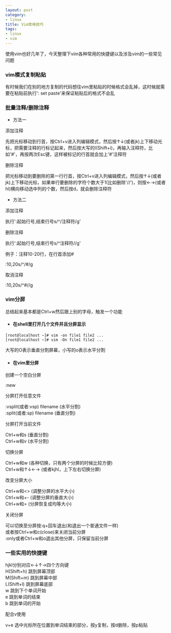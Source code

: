 ```yaml
---
layout: post
category: 
- linux
title: Vim常用技巧
tags: 
- linux
- vim
---
```


使用vim也好几年了，今天整理下vim各种常用的快捷键以及涉及vim的一些常见问题

<!-- more -->

### vim模式复制粘贴

有时候我们在别的地方复制的代码想往vim里粘贴的时候格式会乱掉，这时候就需要在粘贴前执行': set paste'来保证粘贴后的格式不会乱

### 批量注释/删除注释

* 方法一

添加注释

先把光标移动到行首，按Ctrl+v进入列编辑模式，然后按↑↓(或者jk)上下移动光标，把需要注释的行标记起来，然后按大写的I(Shift+i)，再输入注释符，比如'#'，再按两次Esc键，这样被标记的行首就会加上'#'注释符

删除注释

把光标移动到要删除的第一行行首，按Ctrl+v进入列编辑模式，然后按↑↓(或者jk)上下移动光标，如果单行要删除的字符个数大于1(比如删除'//')，则按←→(或者hl)横向移动选中列的个数，然后按d，就会删除注释符

* 方法二

添加注释

执行':起始行号,结束行号s/^/注释符/g'

删除注释

执行':起始行号,结束行号s/^注释符//g'

例子：注释10-20行，在行首添加#

:10,20s/^/#/g

取消注释

:10,20s/^#//g

### vim分屏

总结起来基本都是Ctrl+w然后跟上别的字母，触发一个功能

* #### 在shell里打开几个文件并且分屏显示

```shell
[root@localhost ~]# vim -on file1 file2 ... 
[root@localhost ~]# vim -On file1 file2 ... 
```

大写的O表示垂直分割屏幕，小写的o表示水平分割

* #### 在vim里分屏

创建一个空白分屏

:new

分屏打开任意文件

:vsplit(或者:vsp) filename (水平分割)  
:split(或者:sp) filename (垂直分割)

分屏打开当前文件

Ctrl+w和s (垂直分割)  
Ctrl+w和v (水平分割)

切换分屏

Ctrl+w和w (各种切换，只有两个分屏的时候比较方便)  
Ctrl+w和↑↓←→ (或者kjhl，上下左右切换分屏)

改变分屏大小

Ctrl+w和<> (调整分屏的水平大小)  
Ctrl+w和+- (调整分屏的垂直大小)  
Ctrl+w和= (分屏恢复成均等大小)  

关闭分屏

可以切换至分屏按:q+回车退出(和退出一个普通文件一样)  
或者按Ctrl+w和c(close)来关闭当前分屏  
:only或者Ctrl+w和o退出其他分屏，只保留当前分屏

### 一些实用的快捷键

hjkl分别对应←↓↑→四个方向键  
H(Shift+h) 跳到屏幕顶部  
M(Shift+m) 跳到屏幕中部  
L(Shift+l) 跳到屏幕底部  
w 跳到下个单词开始  
e 跳到单词的结束  
b 跳到单词的开始  

配合v使用  

v+e 选中光标所在位置到单词结束的部分，按y复制，按d删除，按p粘贴